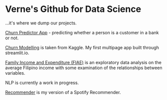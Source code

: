 # Verne's Github for Data Science
...it's where we dump our projects.

[Churn Predictor App](https://github.com/verneh/datasci/tree/master/Churn%20Predictor%20App) - predicting whether a person is a customer in a bank or not.

[Churn Modelling](https://github.com/verneh/datasci/tree/master/ChurnModelling) is taken from Kaggle. My first multipage app built through streamlit.io.

[Family Income and Expenditure (FIAE)](https://github.com/verneh/DataSci/tree/master/FIAE) is an exploratory data analysis on the average Filipino income with some examination of the relationships between variables.

NLP is currently a work in progress.

[Recommender](https://github.com/verneh/DataSci/tree/master/Recommender) is my version of a Spotify Recommender.
